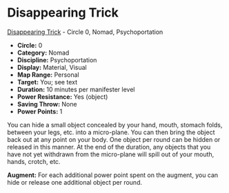 # Disappearing Trick

[Disappearing Trick](/Psionics/D/DisappearingTrick.md) - Circle 0, Nomad, Psychoportation

- **Circle:** 0
- **Category:** Nomad
- **Discipline:** Psychoportation
- **Display:** Material, Visual
- **Map Range:** Personal
- **Target:** You; see text
- **Duration:** 10 minutes per manifester level
- **Power Resistance:** Yes (object)
- **Saving Throw:** None
- **Power Points:** 1

You can hide a small object concealed by your hand, mouth, stomach folds, between your legs, etc. into a micro-plane. You can then bring the object back out at any point on your body. One object per round can be hidden or released in this manner. At the end of the duration, any objects that you have not yet withdrawn from the micro-plane will spill out of your mouth, hands, crotch, etc.

**Augment:** For each additional power point spent on the augment, you can hide or release one additional object per round.
